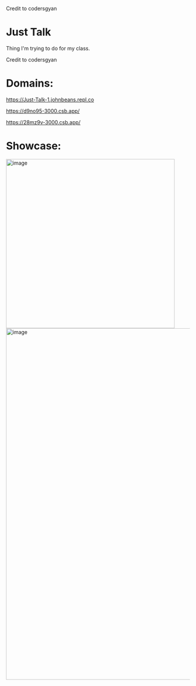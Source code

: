 Credit to codersgyan

# Just Talk



Thing I'm trying to do for my class.

Credit to codersgyan

# Domains:

https://Just-Talk-1.johnbeans.repl.co

https://d9no95-3000.csb.app/

https://28mz9v-3000.csb.app/

# Showcase:

<img width="462" alt="image" src="https://user-images.githubusercontent.com/119009502/229313338-ed83e436-3c1a-4e9d-9a38-017f6c6d3c65.png">

<img width="960" alt="image" src="https://user-images.githubusercontent.com/119009502/229323641-bc45f48a-c841-470b-a2b6-87b21dec6064.png">
